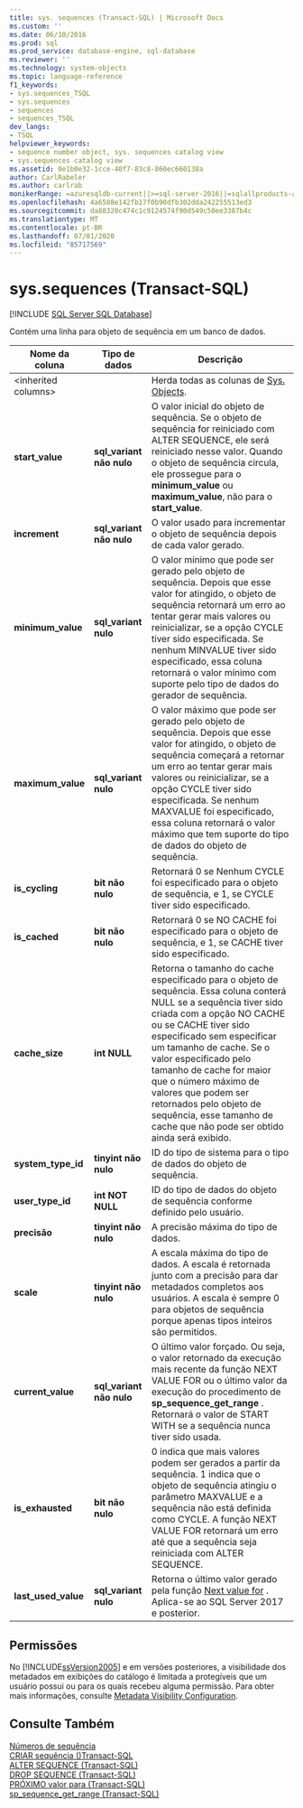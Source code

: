 ```yaml
---
title: sys. sequences (Transact-SQL) | Microsoft Docs
ms.custom: ''
ms.date: 06/10/2016
ms.prod: sql
ms.prod_service: database-engine, sql-database
ms.reviewer: ''
ms.technology: system-objects
ms.topic: language-reference
f1_keywords:
- sys.sequences_TSQL
- sys.sequences
- sequences
- sequences_TSQL
dev_langs:
- TSQL
helpviewer_keywords:
- sequence number object, sys. sequences catalog view
- sys.sequences catalog view
ms.assetid: 0e1b0e32-1cce-40f7-83c8-860ec660138a
author: CarlRabeler
ms.author: carlrab
monikerRange: =azuresqldb-current||>=sql-server-2016||=sqlallproducts-allversions||>=sql-server-linux-2017||=azuresqldb-mi-current
ms.openlocfilehash: 4a6588e142fb17f0b90dfb302dda242255513ed3
ms.sourcegitcommit: da88320c474c1c9124574f90d549c50ee3387b4c
ms.translationtype: MT
ms.contentlocale: pt-BR
ms.lasthandoff: 07/01/2020
ms.locfileid: "85717569"
---
```

# <a name="syssequences-transact-sql"></a>sys.sequences (Transact-SQL)
[!INCLUDE [SQL Server SQL Database](../../includes/applies-to-version/sql-asdb.md)]

  Contém uma linha para objeto de sequência em um banco de dados.  
  
|Nome da coluna|Tipo de dados|Descrição|  
|-----------------|---------------|-----------------|  
|\<inherited columns>||Herda todas as colunas de [Sys. Objects](../../relational-databases/system-catalog-views/sys-objects-transact-sql.md).|  
|**start_value**|**sql_variant não nulo**|O valor inicial do objeto de sequência. Se o objeto de sequência for reiniciado com ALTER SEQUENCE, ele será reiniciado nesse valor. Quando o objeto de sequência circula, ele prossegue para o **minimum_value** ou **maximum_value**, não para o **start_value**.|  
|**increment**|**sql_variant não nulo**|O valor usado para incrementar o objeto de sequência depois de cada valor gerado.|  
|**minimum_value**|**sql_variant nulo**|O valor mínimo que pode ser gerado pelo objeto de sequência. Depois que esse valor for atingido, o objeto de sequência retornará um erro ao tentar gerar mais valores ou reinicializar, se a opção CYCLE tiver sido especificada. Se nenhum MINVALUE tiver sido especificado, essa coluna retornará o valor mínimo com suporte pelo tipo de dados do gerador de sequência.|  
|**maximum_value**|**sql_variant nulo**|O valor máximo que pode ser gerado pelo objeto de sequência. Depois que esse valor for atingido, o objeto de sequência começará a retornar um erro ao tentar gerar mais valores ou reinicializar, se a opção CYCLE tiver sido especificada. Se nenhum MAXVALUE foi especificado, essa coluna retornará o valor máximo que tem suporte do tipo de dados do objeto de sequência.|  
|**is_cycling**|**bit não nulo**|Retornará 0 se Nenhum CYCLE foi especificado para o objeto de sequência, e 1, se CYCLE tiver sido especificado.|  
|**is_cached**|**bit não nulo**|Retornará 0 se NO CACHE foi especificado para o objeto de sequência, e 1, se CACHE tiver sido especificado.|  
|**cache_size**|**int NULL**|Retorna o tamanho do cache especificado para o objeto de sequência. Essa coluna conterá NULL se a sequência tiver sido criada com a opção NO CACHE ou se CACHE tiver sido especificado sem especificar um tamanho de cache. Se o valor especificado pelo tamanho de cache for maior que o número máximo de valores que podem ser retornados pelo objeto de sequência, esse tamanho de cache que não pode ser obtido ainda será exibido.|  
|**system_type_id**|**tinyint não nulo**|ID do tipo de sistema para o tipo de dados do objeto de sequência.|  
|**user_type_id**|**int NOT NULL**|ID do tipo de dados do objeto de sequência conforme definido pelo usuário.|  
|**precisão**|**tinyint não nulo**|A precisão máxima do tipo de dados.|  
|**scale**|**tinyint não nulo**|A escala máxima do tipo de dados. A escala é retornada junto com a precisão para dar metadados completos aos usuários. A escala é sempre 0 para objetos de sequência porque apenas tipos inteiros são permitidos.|  
|**current_value**|**sql_variant não nulo**|O último valor forçado. Ou seja, o valor retornado da execução mais recente da função NEXT VALUE FOR ou o último valor da execução do procedimento de **sp_sequence_get_range** . Retornará o valor de START WITH se a sequência nunca tiver sido usada.|  
|**is_exhausted**|**bit não nulo**|0 indica que mais valores podem ser gerados a partir da sequência. 1 indica que o objeto de sequência atingiu o parâmetro MAXVALUE e a sequência não está definida como CYCLE. A função NEXT VALUE FOR retornará um erro até que a sequência seja reiniciada com ALTER SEQUENCE.|  
|**last_used_value**|**sql_variant nulo**|Retorna o último valor gerado pela função [Next value for](../../t-sql/functions/next-value-for-transact-sql.md) . Aplica-se ao SQL Server 2017 e posterior.|  
  
## <a name="permissions"></a>Permissões  
 No [!INCLUDE[ssVersion2005](../../includes/ssversion2005-md.md)] e em versões posteriores, a visibilidade dos metadados em exibições do catálogo é limitada a protegíveis que um usuário possui ou para os quais recebeu alguma permissão. Para obter mais informações, consulte [Metadata Visibility Configuration](../../relational-databases/security/metadata-visibility-configuration.md).  
  
## <a name="see-also"></a>Consulte Também  
 [Números de sequência](../../relational-databases/sequence-numbers/sequence-numbers.md)   
 [CRIAR sequência &#40;&#41;Transact-SQL](../../t-sql/statements/create-sequence-transact-sql.md)   
 [ALTER SEQUENCE &#40;Transact-SQL&#41;](../../t-sql/statements/alter-sequence-transact-sql.md)   
 [DROP SEQUENCE &#40;Transact-SQL&#41;](../../t-sql/statements/drop-sequence-transact-sql.md)   
 [PRÓXIMO valor para &#40;Transact-SQL&#41;](../../t-sql/functions/next-value-for-transact-sql.md)   
 [sp_sequence_get_range &#40;Transact-SQL&#41;](../../relational-databases/system-stored-procedures/sp-sequence-get-range-transact-sql.md)  
  
  
